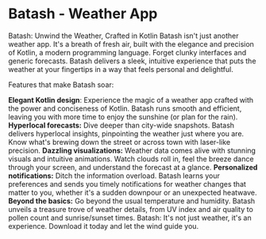 # Batash - Weather App

Batash: Unwind the Weather, Crafted in Kotlin
Batash isn't just another weather app. It's a breath of fresh air, built with the elegance and precision of Kotlin, a modern programming language. Forget clunky interfaces and generic forecasts. Batash delivers a sleek, intuitive experience that puts the weather at your fingertips in a way that feels personal and delightful.

Features that make Batash soar:

**Elegant Kotlin design**: Experience the magic of a weather app crafted with the power and conciseness of Kotlin. Batash runs smooth and efficient, leaving you with more time to enjoy the sunshine (or plan for the rain).
**Hyperlocal forecasts:** Dive deeper than city-wide snapshots. Batash delivers hyperlocal insights, pinpointing the weather just where you are. Know what's brewing down the street or across town with laser-like precision.
**Dazzling visualizations:** Weather data comes alive with stunning visuals and intuitive animations. Watch clouds roll in, feel the breeze dance through your screen, and understand the forecast at a glance.
**Personalized notifications:** Ditch the information overload. Batash learns your preferences and sends you timely notifications for weather changes that matter to you, whether it's a sudden downpour or an unexpected heatwave.
**Beyond the basics:** Go beyond the usual temperature and humidity. Batash unveils a treasure trove of weather details, from UV index and air quality to pollen count and sunrise/sunset times.
Batash: It's not just weather, it's an experience. Download it today and let the wind guide you.
